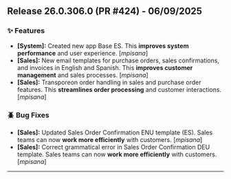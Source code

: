 ## Release 26.0.306.0 (PR #424) - 06/09/2025
### ✨ Features
  * **[System]:** Created new app Base ES. This **improves system performance** and user experience. [*mpisana*]
  * **[Sales]:** New email templates for purchase orders, sales confirmations, and invoices in English and Spanish. This **improves customer management** and sales processes. [*mpisana*]
  * **[Sales]:** Transporeon order handling in sales and purchase order features. This **streamlines order processing** and customer interactions. [*mpisana*]

### 🪲 Bug Fixes
  * **[Sales]:** Updated Sales Order Confirmation ENU template (ES). Sales teams can now **work more efficiently** with customers. [*mpisana*]
  * **[Sales]:** Correct grammatical error in Sales Order Confirmation DEU template. Sales teams can now **work more efficiently** with customers. [*mpisana*]

---


